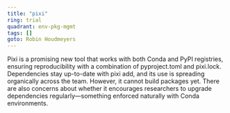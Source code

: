 ```yaml
---
title: "pixi"
ring: trial
quadrant: env-pkg-mgmt
tags: []
goto: Robin Houdmeyers
---
```


Pixi is a promising new tool that works with both Conda and PyPI registries, ensuring reproducibility with a combination of pyproject.toml and pixi.lock. Dependencies stay up-to-date with pixi add, and its use is spreading organically across the team. However, it cannot build packages yet. There are also concerns about whether it encourages researchers to upgrade dependencies regularly—something enforced naturally with Conda environments.
